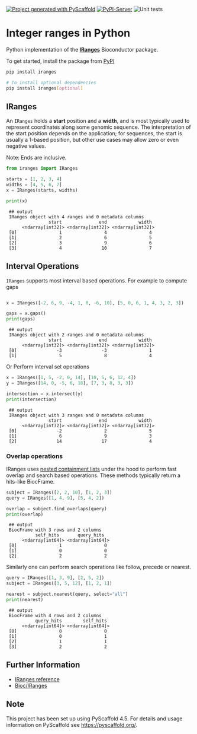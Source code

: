 <!-- These are examples of badges you might want to add to your README:
     please update the URLs accordingly

[![Built Status](https://api.cirrus-ci.com/github/<USER>/IRanges.svg?branch=main)](https://cirrus-ci.com/github/<USER>/IRanges)
[![ReadTheDocs](https://readthedocs.org/projects/IRanges/badge/?version=latest)](https://IRanges.readthedocs.io/en/stable/)
[![Coveralls](https://img.shields.io/coveralls/github/<USER>/IRanges/main.svg)](https://coveralls.io/r/<USER>/IRanges)
[![PyPI-Server](https://img.shields.io/pypi/v/IRanges.svg)](https://pypi.org/project/IRanges/)
[![Conda-Forge](https://img.shields.io/conda/vn/conda-forge/IRanges.svg)](https://anaconda.org/conda-forge/IRanges)
[![Monthly Downloads](https://pepy.tech/badge/IRanges/month)](https://pepy.tech/project/IRanges)
[![Twitter](https://img.shields.io/twitter/url/http/shields.io.svg?style=social&label=Twitter)](https://twitter.com/IRanges)
-->

[![Project generated with PyScaffold](https://img.shields.io/badge/-PyScaffold-005CA0?logo=pyscaffold)](https://pyscaffold.org/)
[![PyPI-Server](https://img.shields.io/pypi/v/IRanges.svg)](https://pypi.org/project/IRanges/)
![Unit tests](https://github.com/BiocPy/IRanges/actions/workflows/run-tests.yml/badge.svg)

# Integer ranges in Python

Python implementation of the [**IRanges**](https://bioconductor.org/packages/IRanges) Bioconductor package.

To get started, install the package from [PyPI](https://pypi.org/project/IRanges/)

```bash
pip install iranges

# To install optional dependencies
pip install iranges[optional]
```

## IRanges

An `IRanges` holds a **start** position and a **width**, and is most typically used to represent coordinates along some genomic sequence. The interpretation of the start position depends on the application; for sequences, the start is usually a 1-based position, but other use cases may allow zero or even negative values.

Note: Ends are inclusive.

```python
from iranges import IRanges

starts = [1, 2, 3, 4]
widths = [4, 5, 6, 7]
x = IRanges(starts, widths)

print(x)
```

     ## output
     IRanges object with 4 ranges and 0 metadata columns
                    start              end            width
          <ndarray[int32]> <ndarray[int32]> <ndarray[int32]>
     [0]                1                4                4
     [1]                2                6                5
     [2]                3                9                6
     [3]                4               10                7

## Interval Operations

`IRanges` supports most interval based operations. For example to compute gaps

```python

x = IRanges([-2, 6, 9, -4, 1, 0, -6, 10], [5, 0, 6, 1, 4, 3, 2, 3])

gaps = x.gaps()
print(gaps)
```

     ## output
     IRanges object with 2 ranges and 0 metadata columns
                    start              end            width
          <ndarray[int32]> <ndarray[int32]> <ndarray[int32]>
     [0]               -3               -3                1
     [1]                5                8                4

Or Perform interval set operations

```python
x = IRanges([1, 5, -2, 0, 14], [10, 5, 6, 12, 4])
y = IRanges([14, 0, -5, 6, 18], [7, 3, 8, 3, 3])

intersection = x.intersect(y)
print(intersection)
```

     ## output
     IRanges object with 3 ranges and 0 metadata columns
                    start              end            width
          <ndarray[int32]> <ndarray[int32]> <ndarray[int32]>
     [0]               -2                2                5
     [1]                6                9                3
     [2]               14               17                4

### Overlap operations

IRanges uses [nested containment lists](https://github.com/pyranges/ncls) under the hood to perform fast overlap and search based operations. These methods typically return a hits-like BiocFrame.

```python
subject = IRanges([2, 2, 10], [1, 2, 3])
query = IRanges([1, 4, 9], [5, 4, 2])

overlap = subject.find_overlaps(query)
print(overlap)
```

     ## output
     BiocFrame with 3 rows and 2 columns
               self_hits       query_hits
          <ndarray[int64]> <ndarray[int64]>
     [0]                1                0
     [1]                0                0
     [2]                2                2

Similarly one can perform search operations like follow, precede or nearest.

```python
query = IRanges([1, 3, 9], [2, 5, 2])
subject = IRanges([3, 5, 12], [1, 2, 1])

nearest = subject.nearest(query, select="all")
print(nearest)
```

     ## output
     BiocFrame with 4 rows and 2 columns
               query_hits        self_hits
          <ndarray[int64]> <ndarray[int64]>
     [0]                0                0
     [1]                0                1
     [2]                1                1
     [3]                2                2

## Further Information

- [IRanges reference](https://biocpy.github.io/IRanges/api/iranges.html#iranges-package)
- [Bioc/IRanges](https://bioconductor.org/packages/release/bioc/html/IRanges.html)


<!-- pyscaffold-notes -->

## Note

This project has been set up using PyScaffold 4.5. For details and usage
information on PyScaffold see https://pyscaffold.org/.

